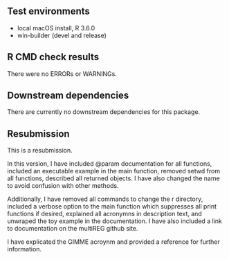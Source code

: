 ## Test environments
* local macOS install, R 3.6.0
* win-builder (devel and release)

## R CMD check results
There were no ERRORs or WARNINGs.

## Downstream dependencies
There are currently no downstream dependencies for this package.

## Resubmission
This is a resubmission.

In this version, I have included @param documentation for all functions, included an executable example in the main function, removed setwd from all functions, described all returned objects. I have also changed the name to avoid confusion with other methods.

Additionally, I have removed all commands to change the r directory, included a verbose option to the main function which suppresses all print functions if desired, explained all acronymns in description text, and unwraped the toy example in the documentation. I have also included a link to documentation on the multiREG github site.

I have explicated the GIMME acroynm and provided a reference for further information.